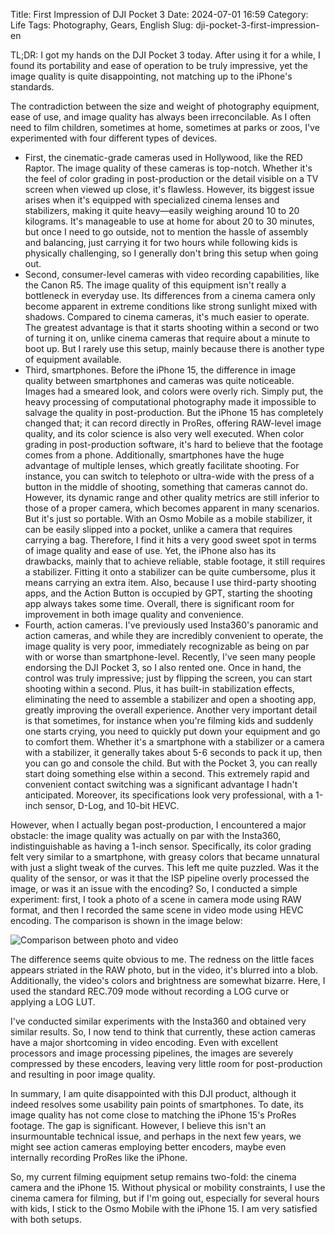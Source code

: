 Title: First Impression of DJI Pocket 3 
Date: 2024-07-01 16:59
Category: Life
Tags: Photography, Gears, English
Slug: dji-pocket-3-first-impression-en

TL;DR: I got my hands on the DJI Pocket 3 today. After using it for a while, I found its portability and ease of operation to be truly impressive, yet the image quality is quite disappointing, not matching up to the iPhone's standards.

The contradiction between the size and weight of photography equipment, ease of use, and image quality has always been irreconcilable. As I often need to film children, sometimes at home, sometimes at parks or zoos, I've experimented with four different types of devices.

* First, the cinematic-grade cameras used in Hollywood, like the RED Raptor. The image quality of these cameras is top-notch. Whether it's the feel of color grading in post-production or the detail visible on a TV screen when viewed up close, it's flawless. However, its biggest issue arises when it's equipped with specialized cinema lenses and stabilizers, making it quite heavy—easily weighing around 10 to 20 kilograms. It's manageable to use at home for about 20 to 30 minutes, but once I need to go outside, not to mention the hassle of assembly and balancing, just carrying it for two hours while following kids is physically challenging, so I generally don't bring this setup when going out.
* Second, consumer-level cameras with video recording capabilities, like the Canon R5. The image quality of this equipment isn't really a bottleneck in everyday use. Its differences from a cinema camera only become apparent in extreme conditions like strong sunlight mixed with shadows. Compared to cinema cameras, it's much easier to operate. The greatest advantage is that it starts shooting within a second or two of turning it on, unlike cinema cameras that require about a minute to boot up. But I rarely use this setup, mainly because there is another type of equipment available.
* Third, smartphones. Before the iPhone 15, the difference in image quality between smartphones and cameras was quite noticeable. Images had a smeared look, and colors were overly rich. Simply put, the heavy processing of computational photography made it impossible to salvage the quality in post-production. But the iPhone 15 has completely changed that; it can record directly in ProRes, offering RAW-level image quality, and its color science is also very well executed. When color grading in post-production software, it's hard to believe that the footage comes from a phone. Additionally, smartphones have the huge advantage of multiple lenses, which greatly facilitate shooting. For instance, you can switch to telephoto or ultra-wide with the press of a button in the middle of shooting, something that cameras cannot do.
   However, its dynamic range and other quality metrics are still inferior to those of a proper camera, which becomes apparent in many scenarios. But it's just so portable. With an Osmo Mobile as a mobile stabilizer, it can be easily slipped into a pocket, unlike a camera that requires carrying a bag. Therefore, I find it hits a very good sweet spot in terms of image quality and ease of use.
   Yet, the iPhone also has its drawbacks, mainly that to achieve reliable, stable footage, it still requires a stabilizer. Fitting it onto a stabilizer can be quite cumbersome, plus it means carrying an extra item. Also, because I use third-party shooting apps, and the Action Button is occupied by GPT, starting the shooting app always takes some time. Overall, there is significant room for improvement in both image quality and convenience.
* Fourth, action cameras. I've previously used Insta360's panoramic and action cameras, and while they are incredibly convenient to operate, the image quality is very poor, immediately recognizable as being on par with or worse than smartphone-level. Recently, I've seen many people endorsing the DJI Pocket 3, so I also rented one. Once in hand, the control was truly impressive; just by flipping the screen, you can start shooting within a second. Plus, it has built-in stabilization effects, eliminating the need to assemble a stabilizer and open a shooting app, greatly improving the overall experience.
    Another very important detail is that sometimes, for instance when you're filming kids and suddenly one starts crying, you need to quickly put down your equipment and go to comfort them. Whether it's a smartphone with a stabilizer or a camera with a stabilizer, it generally takes about 5-6 seconds to pack it up, then you can go and console the child. But with the Pocket 3, you can really start doing something else within a second. This extremely rapid and convenient contact switching was a significant advantage I hadn't anticipated. Moreover, its specifications look very professional, with a 1-inch sensor, D-Log, and 10-bit HEVC.

However, when I actually began post-production, I encountered a major obstacle: the image quality was actually on par with the Insta360, indistinguishable as having a 1-inch sensor. Specifically, its color grading felt very similar to a smartphone, with greasy colors that became unnatural with just a slight tweak of the curves. This left me quite puzzled. Was it the quality of the sensor, or was it that the ISP pipeline overly processed the image, or was it an issue with the encoding? So, I conducted a simple experiment: first, I took a photo of a scene in camera mode using RAW format, and then I recorded the same scene in video mode using HEVC encoding. The comparison is shown in the image below:

![Comparison between photo and video](/images/dji-pocket-3-raw-video-en.jpg)

The difference seems quite obvious to me. The redness on the little faces appears striated in the RAW photo, but in the video, it's blurred into a blob. Additionally, the video's colors and brightness are somewhat bizarre. Here, I used the standard REC.709 mode without recording a LOG curve or applying a LOG LUT.

I've conducted similar experiments with the Insta360 and obtained very similar results. So, I now tend to think that currently, these action cameras have a major shortcoming in video encoding. Even with excellent processors and image processing pipelines, the images are severely compressed by these encoders, leaving very little room for post-production and resulting in poor image quality.

In summary, I am quite disappointed with this DJI product, although it indeed resolves some usability pain points of smartphones. To date, its image quality has not come close to matching the iPhone 15's ProRes footage. The gap is significant. However, I believe this isn't an insurmountable technical issue, and perhaps in the next few years, we might see action cameras employing better encoders, maybe even internally recording ProRes like the iPhone.

So, my current filming equipment setup remains two-fold: the cinema camera and the iPhone 15. Without physical or mobility constraints, I use the cinema camera for filming, but if I'm going out, especially for several hours with kids, I stick to the Osmo Mobile with the iPhone 15. I am very satisfied with both setups.